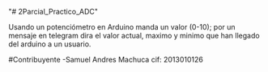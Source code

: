 "# 2Parcial_Practico_ADC"

Usando un potenciómetro en Arduino manda un valor (0-10); por un mensaje en telegram dira el valor actual, maximo y minimo que han llegado del arduino a un usuario.

#Contribuyente
-Samuel Andres Machuca cif: 2013010126   
 

